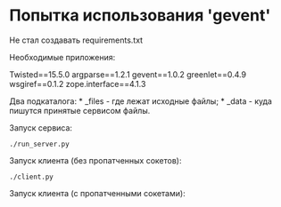 # Попытка использования 'gevent'

Не стал создавать requirements.txt

Необходимые приложения:

Twisted==15.5.0
argparse==1.2.1
gevent==1.0.2
greenlet==0.4.9
wsgiref==0.1.2
zope.interface==4.1.3


Два подкаталога:
    * _files - где лежат исходные файлы;
    * _data - куда пишутся принятые сервисом файлы.


Запуск сервиса:

    ./run_server.py 

Запуск клиента (без пропатченных сокетов):

    ./client.py

Запуск клиента (с пропатченными сокетами):

